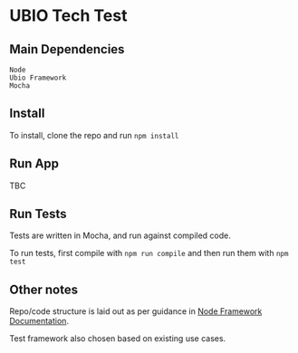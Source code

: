 # UBIO Tech Test

## Main Dependencies

```
Node
Ubio Framework
Mocha
```

## Install

To install, clone the repo and run `npm install`

## Run App

TBC

## Run Tests

Tests are written in Mocha, and run against compiled code.

To run tests, first compile with `npm run compile` and then run them with `npm test`

## Other notes

Repo/code structure is laid out as per guidance in [Node Framework Documentation](https://github.com/ubio/node-framework/tree/main/docs).

Test framework also chosen based on existing use cases.
